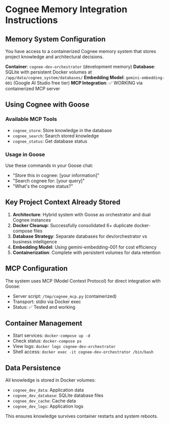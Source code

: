 # Cognee Memory Integration Instructions

## Memory System Configuration

You have access to a containerized Cognee memory system that stores project knowledge and architectural decisions.

**Container**: `cognee-dev-orchestrator` (development memory)
**Database**: SQLite with persistent Docker volumes at `/app/data/cognee_system/databases/`
**Embedding Model**: `gemini-embedding-001` (Google AI Studio free tier)
**MCP Integration**: ✅ WORKING via containerized MCP server

## Using Cognee with Goose

### Available MCP Tools
- `cognee_store`: Store knowledge in the database
- `cognee_search`: Search stored knowledge  
- `cognee_status`: Get database status

### Usage in Goose
Use these commands in your Goose chat:
- "Store this in cognee: [your information]"
- "Search cognee for: [your query]"
- "What's the cognee status?"

## Key Project Context Already Stored

1. **Architecture**: Hybrid system with Goose as orchestrator and dual Cognee instances
2. **Docker Cleanup**: Successfully consolidated 6+ duplicate docker-compose files
3. **Database Strategy**: Separate databases for dev/orchestrator vs business intelligence
4. **Embedding Model**: Using gemini-embedding-001 for cost efficiency
5. **Containerization**: Complete with persistent volumes for data retention

## MCP Configuration

The system uses MCP (Model Context Protocol) for direct integration with Goose:
- Server script: `/tmp/cognee_mcp.py` (containerized)
- Transport: stdio via Docker exec
- Status: ✅ Tested and working

## Container Management

- Start services: `docker-compose up -d`
- Check status: `docker-compose ps`
- View logs: `docker logs cognee-dev-orchestrator`
- Shell access: `docker exec -it cognee-dev-orchestrator /bin/bash`

## Data Persistence

All knowledge is stored in Docker volumes:
- `cognee_dev_data`: Application data
- `cognee_dev_database`: SQLite database files
- `cognee_dev_cache`: Cache data
- `cognee_dev_logs`: Application logs

This ensures knowledge survives container restarts and system reboots.